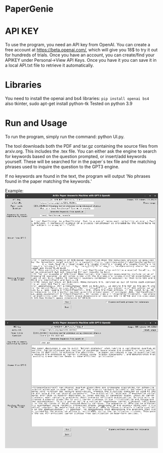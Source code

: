 # PaperGenie

# API KEY 
To use the program, you need an API key from OpenAI. You can create a free account at https://beta.openai.com/, which will give you 18$ to try it out for hundreds of trials. Once you have an account, you can create/find your APIKEY under Personal->View API Keys.
Once you have it you can save it in a local API.txt file to retrieve it automatically.

# Libraries
You  need to install the openai and bs4 libraries: `pip install openai bs4`
also tkinter, sudo apt-get install python-tk
Tested on python 3.9

# Run and Usage

To run the program, simply run the command: python UI.py.

The tool downloads both the PDF and tar.gz containing the source files from arxiv.org. This includes the .tex file.
You can either ask the engine to search for keywords based on the question prompted, or insert/add keywords yourself. 
These will be searched for in the paper`s tex file and the matching phrases used to inquire the question to the GPT3 engine.

If no keywords are found in the text, the program will output 'No phrases found in the paper matching the keywords.'

Example:
![plot](./example3.png)
![plot](./example4.png)
